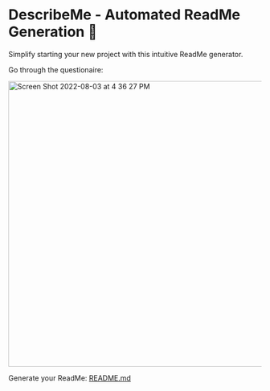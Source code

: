 # DescribeMe - Automated ReadMe Generation 🤖
Simplify starting your new project with this intuitive ReadMe generator.

Go through the questionaire:

<img width="568" alt="Screen Shot 2022-08-03 at 4 36 27 PM" src="https://user-images.githubusercontent.com/99702361/182706789-ed8c248a-e3bc-40a4-9ae1-98c7ead1c837.png">

Generate your ReadMe:
[README.md](https://github.com/snehp491/describeME/files/9254902/README.md)
